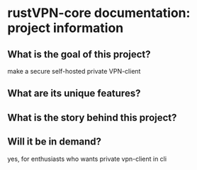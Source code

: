 # rustVPN-core documentation: project information

## What is the goal of this project?

make a secure self-hosted private VPN-client

## What are its unique features?

## What is the story behind this project?

## Will it be in demand?
yes, for enthusiasts who wants private vpn-client in cli
